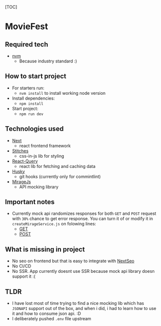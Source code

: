 [TOC]

# MovieFest


## Required tech

-   [nvm](https://github.com/nvm-sh/nvm)
    -   Because industry standard :)

## How to start project

-   For starters run:
    -   `nvm install` to install working node version
-   Install dependencies:
    -   `npm install`
-   Start project:
    -   `npm run dev`

## Technologies used

-   [Next](https://nextjs.org/)
    -   react frontend framework
-   [Stitches](https://stitches.dev/)
    -   css-in-js lib for styling
-   [React-Query](https://react-query.tanstack.com/)
    -   react lib for fetching and caching data
-   [Husky](https://opencollective.com/husky)
    -   git hooks (currently only for commintlint)
-   [MirageJs](https://miragejs.com/)
    -   API mocking library

## Important notes

-   Currently mock api randomizes responses for both `GET` and `POST` request with `30%` chance to get error response. You can turn it of or modify it in `createMirageService.js` on folowing lines:
    -   [GET](https://github.com/Fazla-GroM/survey/blob/3dff1bb666398741d1c898753eb147c2c6a8c523/services/mirageService/createMirageService.js#L77)
    -   [POST](https://github.com/Fazla-GroM/survey/blob/3dff1bb666398741d1c898753eb147c2c6a8c523/services/mirageService/createMirageService.js#L118)

## What is missing in project

-   No seo on frontend but that is easy to integrate with [NextSeo](https://github.com/garmeeh/next-seo)
-   No CI/CD
-   No SSR. App currently doesnt use SSR because mock api library doesn support it :(

## TLDR

-   I have lost most of time trying to find a nice mocking lib which has `JSONAPI` support out of the box, and when i did, i had to learn how to use it and how to consume json api. :D
-   I deliberately pushed `.env` file upstream
